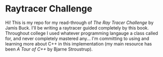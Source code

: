 # Raytracer Challenge

Hi! This is my repo for my read-through of *The Ray Tracer Challenge* by Jamis Buck. I'll be writing a raytracer guided completely by this book. Throughout college I used whatever programming langauge a class called for, and never completely mastered any... I'm committing to using and learning more about C++ in this implementation (my main resource has been *A Tour of C++* by Bjarne Stroustrup).